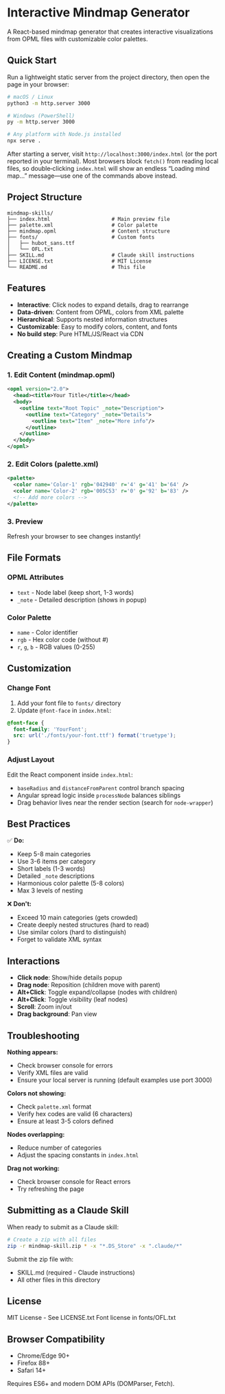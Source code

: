 # Interactive Mindmap Generator

A React-based mindmap generator that creates interactive visualizations from OPML files with customizable color palettes.

## Quick Start

Run a lightweight static server from the project directory, then open the page in your browser:

```bash
# macOS / Linux
python3 -m http.server 3000

# Windows (PowerShell)
py -m http.server 3000

# Any platform with Node.js installed
npx serve .
```

After starting a server, visit `http://localhost:3000/index.html` (or the port reported in your terminal). Most browsers block `fetch()` from reading local files, so double‑clicking `index.html` will show an endless “Loading mind map…” message—use one of the commands above instead.

## Project Structure

```
mindmap-skills/
├── index.html                    # Main preview file
├── palette.xml                   # Color palette
├── mindmap.opml                  # Content structure
├── fonts/                        # Custom fonts
│   ├── hubot_sans.ttf
│   └── OFL.txt
├── SKILL.md                      # Claude skill instructions
├── LICENSE.txt                   # MIT License
└── README.md                     # This file
```

## Features

- **Interactive**: Click nodes to expand details, drag to rearrange
- **Data-driven**: Content from OPML, colors from XML palette
- **Hierarchical**: Supports nested information structures
- **Customizable**: Easy to modify colors, content, and fonts
- **No build step**: Pure HTML/JS/React via CDN

## Creating a Custom Mindmap

### 1. Edit Content (mindmap.opml)
```xml
<opml version="2.0">
  <head><title>Your Title</title></head>
  <body>
    <outline text="Root Topic" _note="Description">
      <outline text="Category" _note="Details">
        <outline text="Item" _note="More info"/>
      </outline>
    </outline>
  </body>
</opml>
```

### 2. Edit Colors (palette.xml)
```xml
<palette>
  <color name='Color-1' rgb='042940' r='4' g='41' b='64' />
  <color name='Color-2' rgb='005C53' r='0' g='92' b='83' />
  <!-- Add more colors -->
</palette>
```

### 3. Preview
Refresh your browser to see changes instantly!

## File Formats

### OPML Attributes
- `text` - Node label (keep short, 1-3 words)
- `_note` - Detailed description (shows in popup)

### Color Palette
- `name` - Color identifier
- `rgb` - Hex color code (without #)
- `r`, `g`, `b` - RGB values (0-255)

## Customization

### Change Font
1. Add your font file to `fonts/` directory
2. Update `@font-face` in `index.html`:
```css
@font-face {
  font-family: 'YourFont';
  src: url('./fonts/your-font.ttf') format('truetype');
}
```

### Adjust Layout
Edit the React component inside `index.html`:
- `baseRadius` and `distanceFromParent` control branch spacing
- Angular spread logic inside `processNode` balances siblings
- Drag behavior lives near the render section (search for `node-wrapper`)

## Best Practices

✅ **Do:**
- Keep 5-8 main categories
- Use 3-6 items per category
- Short labels (1-3 words)
- Detailed `_note` descriptions
- Harmonious color palette (5-8 colors)
- Max 3 levels of nesting

❌ **Don't:**
- Exceed 10 main categories (gets crowded)
- Create deeply nested structures (hard to read)
- Use similar colors (hard to distinguish)
- Forget to validate XML syntax

## Interactions

- **Click node**: Show/hide details popup
- **Drag node**: Reposition (children move with parent)
- **Alt+Click**: Toggle expand/collapse (nodes with children)
- **Alt+Click**: Toggle visibility (leaf nodes)
- **Scroll**: Zoom in/out
- **Drag background**: Pan view

## Troubleshooting

**Nothing appears:**
- Check browser console for errors
- Verify XML files are valid
- Ensure your local server is running (default examples use port 3000)

**Colors not showing:**
- Check `palette.xml` format
- Verify hex codes are valid (6 characters)
- Ensure at least 3-5 colors defined

**Nodes overlapping:**
- Reduce number of categories
- Adjust the spacing constants in `index.html`

**Drag not working:**
- Check browser console for React errors
- Try refreshing the page

## Submitting as a Claude Skill

When ready to submit as a Claude skill:

```bash
# Create a zip with all files
zip -r mindmap-skill.zip * -x "*.DS_Store" -x ".claude/*"
```

Submit the zip file with:
- SKILL.md (required - Claude instructions)
- All other files in this directory

## License

MIT License - See LICENSE.txt
Font license in fonts/OFL.txt

## Browser Compatibility

- Chrome/Edge 90+
- Firefox 88+
- Safari 14+

Requires ES6+ and modern DOM APIs (DOMParser, Fetch).
